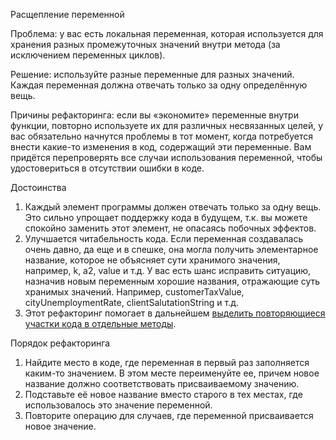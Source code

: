 Расщепление переменной

Проблема: у вас есть локальная переменная, которая используется для хранения разных промежуточных значений внутри метода (за исключением переменных циклов).

Решение: используйте разные переменные для разных значений. Каждая переменная должна отвечать только за одну определённую вещь.

Причины рефакторинга: если вы «экономите» переменные внутри функции, повторно используете их для различных несвязанных целей, у вас обязательно начнутся проблемы в тот момент, когда потребуется внести какие-то изменения в код, содержащий эти переменные. Вам придётся перепроверять все случаи использования переменной, чтобы удостовериться в отсутствии ошибки в коде.

Достоинства

1. Каждый элемент программы должен отвечать только за одну вещь. Это сильно упрощает поддержку кода в будущем, т.к. вы можете спокойно заменить этот элемент, не опасаясь побочных эффектов.
2. Улучшается читабельность кода. Если переменная создавалась очень давно, да еще и в спешке, она могла получить элементарное название, которое не объясняет сути хранимого значения, например, k, a2, value и т.д. У вас есть шанс исправить ситуацию, назначив новым переменным хорошие названия, отражающие суть хранимых значений. Например, customerTaxValue, cityUnemploymentRate, clientSalutationString и т.д.
3. Этот рефакторинг помогает в дальнейшем <a href="https://github.com/helenasilkina/refactoring/blob/master/Extract_Method%20(Извлечение%20метода).md">выделить повторяющиеся участки кода в отдельные методы</a>.

Порядок рефакторинга

1. Найдите место в коде, где переменная в первый раз заполняется каким-то значением. В этом месте переименуйте ее, причем новое название должно соответствовать присваиваемому значению.
2. Подставьте её новое название вместо старого в тех местах, где использовалось это значение переменной.
3. Повторите операцию для случаев, где переменной присваивается новое значение.
